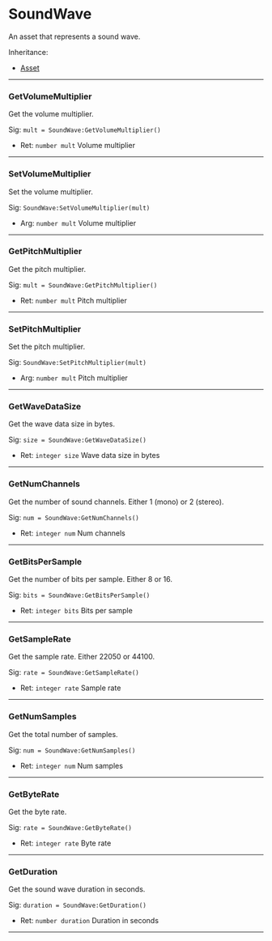 # SoundWave

An asset that represents a sound wave.

Inheritance:
* [Asset](Asset.md)

---
### GetVolumeMultiplier
Get the volume multiplier.

Sig: `mult = SoundWave:GetVolumeMultiplier()`
 - Ret: `number mult` Volume multiplier
---
### SetVolumeMultiplier
Set the volume multiplier.

Sig: `SoundWave:SetVolumeMultiplier(mult)`
 - Arg: `number mult` Volume multiplier
---
### GetPitchMultiplier
Get the pitch multiplier.

Sig: `mult = SoundWave:GetPitchMultiplier()`
 - Ret: `number mult` Pitch multiplier
---
### SetPitchMultiplier
Set the pitch multiplier.

Sig: `SoundWave:SetPitchMultiplier(mult)`
 - Arg: `number mult` Pitch multiplier
---
### GetWaveDataSize
Get the wave data size in bytes.

Sig: `size = SoundWave:GetWaveDataSize()`
 - Ret: `integer size` Wave data size in bytes
---
### GetNumChannels
Get the number of sound channels. Either 1 (mono) or 2 (stereo).

Sig: `num = SoundWave:GetNumChannels()`
 - Ret: `integer num` Num channels
---
### GetBitsPerSample
Get the number of bits per sample. Either 8 or 16.

Sig: `bits = SoundWave:GetBitsPerSample()`
 - Ret: `integer bits` Bits per sample
---
### GetSampleRate
Get the sample rate. Either 22050 or 44100.

Sig: `rate = SoundWave:GetSampleRate()`
 - Ret: `integer rate` Sample rate
---
### GetNumSamples
Get the total number of samples.

Sig: `num = SoundWave:GetNumSamples()`
 - Ret: `integer num` Num samples
---
### GetByteRate
Get the byte rate.

Sig: `rate = SoundWave:GetByteRate()`
 - Ret: `integer rate` Byte rate
---
### GetDuration
Get the sound wave duration in seconds.

Sig: `duration = SoundWave:GetDuration()`
 - Ret: `number duration` Duration in seconds
---
